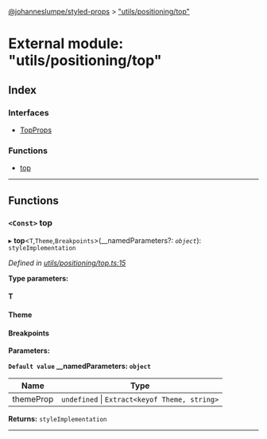 [@johanneslumpe/styled-props](../README.md) > ["utils/positioning/top"](../modules/_utils_positioning_top_.md)

# External module: "utils/positioning/top"

## Index

### Interfaces

* [TopProps](../interfaces/_utils_positioning_top_.topprops.md)

### Functions

* [top](_utils_positioning_top_.md#top)

---

## Functions

<a id="top"></a>

### `<Const>` top

▸ **top**<`T`,`Theme`,`Breakpoints`>(__namedParameters?: *`object`*): `styleImplementation`

*Defined in [utils/positioning/top.ts:15](https://github.com/johanneslumpe/styled-props/blob/8e709f1/src/utils/positioning/top.ts#L15)*

**Type parameters:**

#### T 
#### Theme 
#### Breakpoints 
**Parameters:**

**`Default value` __namedParameters: `object`**

| Name | Type |
| ------ | ------ |
| themeProp | `undefined` \| `Extract<keyof Theme, string>` |

**Returns:** `styleImplementation`

___

